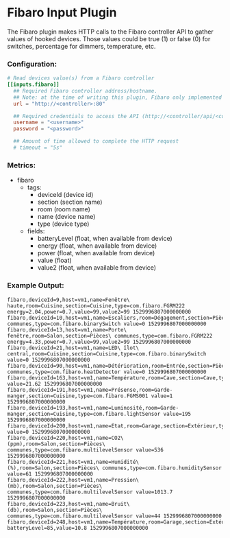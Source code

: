 # Fibaro Input Plugin

The Fibaro plugin makes HTTP calls to the Fibaro controller API to gather values of hooked devices.
Those values could be true (1) or false (0) for switches, percentage for dimmers, temperature, etc.

### Configuration:

```toml
# Read devices value(s) from a Fibaro controller
[[inputs.fibaro]]
  ## Required Fibaro controller address/hostname.
  ## Note: at the time of writing this plugin, Fibaro only implemented http - no https available
  url = "http://<controller>:80"

  ## Required credentials to access the API (http://<controller/api/<component>)
  username = "<username>"
  password = "<password>"

  ## Amount of time allowed to complete the HTTP request
  # timeout = "5s"
```

### Metrics:

- fibaro
  - tags:
    - deviceId (device id)
    - section (section name)
    - room (room name)
    - name (device name)
    - type (device type)
  - fields:
    - batteryLevel (float, when available from device)
    - energy (float, when available from device)
    - power (float, when available from device)
    - value (float)
    - value2 (float, when available from device)


### Example Output:

```
fibaro,deviceId=9,host=vm1,name=Fenêtre\ haute,room=Cuisine,section=Cuisine,type=com.fibaro.FGRM222 energy=2.04,power=0.7,value=99,value2=99 1529996807000000000
fibaro,deviceId=10,host=vm1,name=Escaliers,room=Dégagement,section=Pièces\ communes,type=com.fibaro.binarySwitch value=0 1529996807000000000
fibaro,deviceId=13,host=vm1,name=Porte\ fenêtre,room=Salon,section=Pièces\ communes,type=com.fibaro.FGRM222 energy=4.33,power=0.7,value=99,value2=99 1529996807000000000
fibaro,deviceId=21,host=vm1,name=LED\ îlot\ central,room=Cuisine,section=Cuisine,type=com.fibaro.binarySwitch value=0 1529996807000000000
fibaro,deviceId=90,host=vm1,name=Détérioration,room=Entrée,section=Pièces\ communes,type=com.fibaro.heatDetector value=0 1529996807000000000
fibaro,deviceId=163,host=vm1,name=Température,room=Cave,section=Cave,type=com.fibaro.temperatureSensor value=21.62 1529996807000000000
fibaro,deviceId=191,host=vm1,name=Présense,room=Garde-manger,section=Cuisine,type=com.fibaro.FGMS001 value=1 1529996807000000000
fibaro,deviceId=193,host=vm1,name=Luminosité,room=Garde-manger,section=Cuisine,type=com.fibaro.lightSensor value=195 1529996807000000000
fibaro,deviceId=200,host=vm1,name=Etat,room=Garage,section=Extérieur,type=com.fibaro.doorSensor value=0 1529996807000000000
fibaro,deviceId=220,host=vm1,name=CO2\ (ppm),room=Salon,section=Pièces\ communes,type=com.fibaro.multilevelSensor value=536 1529996807000000000
fibaro,deviceId=221,host=vm1,name=Humidité\ (%),room=Salon,section=Pièces\ communes,type=com.fibaro.humiditySensor value=61 1529996807000000000
fibaro,deviceId=222,host=vm1,name=Pression\ (mb),room=Salon,section=Pièces\ communes,type=com.fibaro.multilevelSensor value=1013.7 1529996807000000000
fibaro,deviceId=223,host=vm1,name=Bruit\ (db),room=Salon,section=Pièces\ communes,type=com.fibaro.multilevelSensor value=44 1529996807000000000
fibaro,deviceId=248,host=vm1,name=Température,room=Garage,section=Extérieur,type=com.fibaro.temperatureSensor batteryLevel=85,value=10.8 1529996807000000000
```
